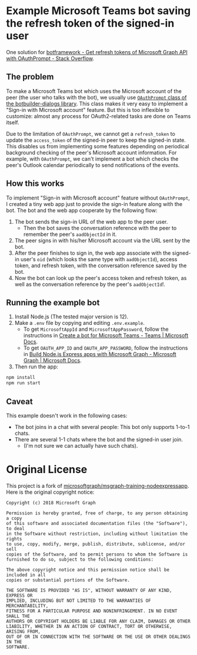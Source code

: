 # Example Microsoft Teams bot saving the refresh token of the signed-in user

One solution for [botframework - Get refresh tokens of Microsoft Graph API with OAuthPrompt - Stack Overflow](https://stackoverflow.com/questions/62441914/get-refresh-tokens-of-microsoft-graph-api-with-oauthprompt).

## The problem

To make a Microsoft Teams bot which uses the Microsoft account of the peer (the user who talks with the bot), we usually use [`OAuthPrompt` class of the botbuilder-dialogs library](https://docs.microsoft.com/en-us/javascript/api/botbuilder-dialogs/oauthprompt?view=botbuilder-ts-latest). This class makes it very easy to implement a "Sign-in with Microsoft account" feature. But this is too inflexible to customize: almost any process for OAuth2-related tasks are done on Teams itself.

Due to the limitation of `OAuthPrompt`, we cannot get a `refresh_token` to update the `access_token` of the signed-in peer to keep the signed-in state. This disables us from implementing some features depending on periodical background checking of the peer's Microsoft account information. For example, with `OAuthPrompt`, we can't implement a bot which checks the peer's Outlook calendar periodically to send notifications of the events.

## How this works

To implement "Sign-in with Microsoft account" feature without `OAuthPrompt`, I created a tiny web app just to provide the sign-in feature along with the bot. The bot and the web app cooperate by the following flow:

1. The bot sends the sign-in URL of the web app to the peer user.
    - Then the bot saves the conversation reference with the peer to remember the peer's `aadObjectId` in it.
1. The peer signs in with his/her Microsoft account via the URL sent by the bot.
1. After the peer finishes to sign in, the web app associate with the signed-in user's `oid` (which looks the same type with `aadObjectId`), access token, and refresh token, with the conversation reference saved by the bot.
1. Now the bot can look up the peer's access token and refresh token, as well as the conversation reference by the peer's `aadObjectId`!.

## Running the example bot

1. Install Node.js (The tested major version is 12).
1. Make a `.env` file by copying and editing `.env.example`.
    - To get `MicrosoftAppId` and `MicrosoftAppPassword`, follow the instructions in [Create a bot for Microsoft Teams - Teams | Microsoft Docs](https://docs.microsoft.com/en-us/microsoftteams/platform/bots/how-to/create-a-bot-for-teams).
    - To get `OAUTH_APP_ID` and `OAUTH_APP_PASSWORD`, follow the instructions in [Build Node.js Express apps with Microsoft Graph - Microsoft Graph | Microsoft Docs](https://docs.microsoft.com/en-us/graph/tutorials/node?tutorial-step=3).
1. Then run the app:  
  ```bash
  npm install
  npm run start
  ```

## Caveat

This example doesn't work in the following cases:

- The bot joins in a chat with several people: This bot only supports 1-to-1 chats.
- There are several 1-1 chats where the bot and the signed-in user join.
    - (I'm not sure we can actually have such chats).


# Original License

This project is a fork of [microsoftgraph/msgraph-training-nodeexpressapp](https://github.com/microsoftgraph/msgraph-training-nodeexpressapp). Here is the original copyright notice:

```
Copyright (c) 2018 Microsoft Graph

Permission is hereby granted, free of charge, to any person obtaining a copy
of this software and associated documentation files (the "Software"), to deal
in the Software without restriction, including without limitation the rights
to use, copy, modify, merge, publish, distribute, sublicense, and/or sell
copies of the Software, and to permit persons to whom the Software is
furnished to do so, subject to the following conditions:

The above copyright notice and this permission notice shall be included in all
copies or substantial portions of the Software.

THE SOFTWARE IS PROVIDED "AS IS", WITHOUT WARRANTY OF ANY KIND, EXPRESS OR
IMPLIED, INCLUDING BUT NOT LIMITED TO THE WARRANTIES OF MERCHANTABILITY,
FITNESS FOR A PARTICULAR PURPOSE AND NONINFRINGEMENT. IN NO EVENT SHALL THE
AUTHORS OR COPYRIGHT HOLDERS BE LIABLE FOR ANY CLAIM, DAMAGES OR OTHER
LIABILITY, WHETHER IN AN ACTION OF CONTRACT, TORT OR OTHERWISE, ARISING FROM,
OUT OF OR IN CONNECTION WITH THE SOFTWARE OR THE USE OR OTHER DEALINGS IN THE
SOFTWARE.
```
